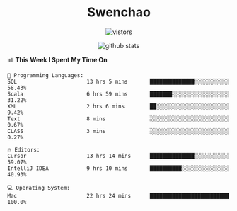 <h1 align="center">Swenchao</h3>

<p align="center">
  <img src="https://visitor-badge.glitch.me/badge?page_id=Swenchao" alt="vistors" />
</p>

<p align="center">
  <img src="https://github-readme-stats.vercel.app/api?username=Swenchao&count_private=true&show_icons=true&theme=vue-dark&hide_title=true" alt="github stats" />
</p>

<!--START_SECTION:waka-->
📊 **This Week I Spent My Time On** 

```text
💬 Programming Languages: 
SQL                      13 hrs 5 mins       ██████████████░░░░░░░░░░░   58.43% 
Scala                    6 hrs 59 mins       ███████░░░░░░░░░░░░░░░░░░   31.22% 
XML                      2 hrs 6 mins        ██░░░░░░░░░░░░░░░░░░░░░░░   9.42% 
Text                     8 mins              ░░░░░░░░░░░░░░░░░░░░░░░░░   0.67% 
CLASS                    3 mins              ░░░░░░░░░░░░░░░░░░░░░░░░░   0.27%

🔥 Editors: 
Cursor                   13 hrs 14 mins      ██████████████░░░░░░░░░░░   59.07% 
IntelliJ IDEA            9 hrs 10 mins       ██████████░░░░░░░░░░░░░░░   40.93%

💻 Operating System: 
Mac                      22 hrs 24 mins      █████████████████████████   100.0%

```


<!--END_SECTION:waka-->
